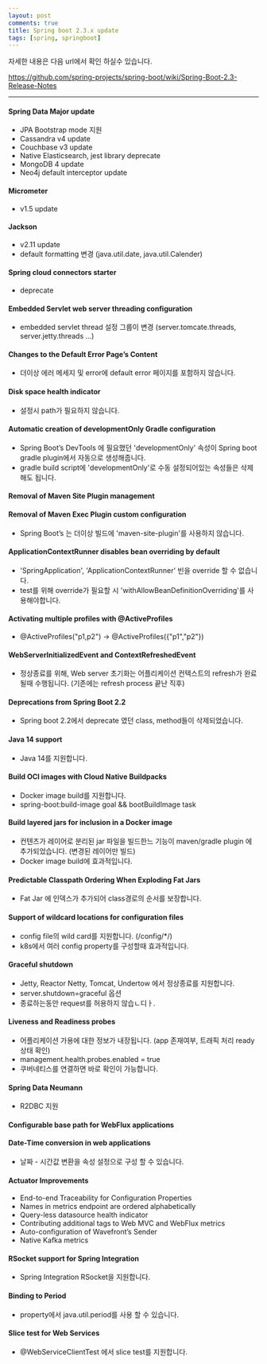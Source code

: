 ```yaml
---
layout: post
comments: true
title: Spring boot 2.3.x update
tags: [spring, springboot]
---
```


자세한 내용은 다음 url에서 확인 하실수 있습니다.

https://github.com/spring-projects/spring-boot/wiki/Spring-Boot-2.3-Release-Notes

---
#### Spring Data Major update
- JPA Bootstrap mode 지원
- Cassandra v4 update
- Couchbase v3 update
- Native Elasticsearch, jest library deprecate
- MongoDB 4 update
- Neo4j default interceptor update

#### Micrometer
- v1.5 update

#### Jackson
- v2.11 update
- default formatting 변경 (java.util.date, java.util.Calender)

#### Spring cloud connectors starter
- deprecate

#### Embedded Servlet web server threading configuration
- embedded servlet thread 설정 그룹이 변경 (server.tomcate.threads, server.jetty.threads ...)

#### Changes to the Default Error Page’s Content
- 더이상 에러 메세지 및 error에 default error 페이지를 포함하지 않습니다.

#### Disk space health indicator
- 설정시 path가 필요하지 않습니다.

#### Automatic creation of developmentOnly Gradle configuration
- Spring Boot’s DevTools 에 필요했던 'developmentOnly' 속성이 Spring boot gradle plugin에서 자동으로 생성해줍니다.
- gradle build script에 'developmentOnly'로 수동 설정되어있는 속성들은 삭제해도 됩니다.

#### Removal of Maven Site Plugin management
#### Removal of Maven Exec Plugin custom configuration
- Spring Boot’s 는 더이상 빌드에 'maven-site-plugin'를 사용하지 않습니다.

#### ApplicationContextRunner disables bean overriding by default
- 'SpringApplication', 'ApplicationContextRunner' 빈을 override 할 수 없습니다.
- test를 위해 override가 필요할 시 'withAllowBeanDefinitionOverriding'를 사용해야합니다.

#### Activating multiple profiles with @ActiveProfiles
- @ActiveProfiles("p1,p2") -> @ActiveProfiles({"p1","p2"})

#### WebServerInitializedEvent and ContextRefreshedEvent
- 정상종료를 위해, Web server 초기화는 어플리케이션 컨텍스트의 refresh가 완료될때 수행됩니다. (기존에는 refresh process 끝난 직후)

#### Deprecations from Spring Boot 2.2
- Spring boot 2.2에서 deprecate 였던 class, method들이 삭제되었습니다.

#### Java 14 support
- Java 14를 지원합니다.

#### Build OCI images with Cloud Native Buildpacks
- Docker image build를 지원합니다.
- spring-boot:build-image goal && bootBuildImage task

#### Build layered jars for inclusion in a Docker image
- 컨텐츠가 레이어로 분리된 jar 파일을 빌드한느 기능이 maven/gradle plugin 에 추가되었습니다. (변경된 레이어만 빌드)
- Docker image build에 효과적입니다.

#### Predictable Classpath Ordering When Exploding Fat Jars
- Fat Jar 에 인덱스가 추가되어 class경로의 순서를 보장합니다.

#### Support of wildcard locations for configuration files
- config file의 wild card를 지원합니다. (/config/*/)
- k8s에서 여러 config property를 구성할때 효과적입니다.

#### Graceful shutdown
- Jetty, Reactor Netty, Tomcat, Undertow 에서 정상종료를 지원합니다.
- server.shutdown=graceful 옵션
- 종료하는동안 request를 허용하지 않습ㄴ디ㅏ.

#### Liveness and Readiness probes
- 어플리케이션 가용에 대한 정보가 내장됩니다. (app 존재여부, 트래픽 처리 ready 상태 확인)
- management.health.probes.enabled = true
- 쿠버네티스를 연결하면 바로 확인이 가능합니다.

#### Spring Data Neumann
- R2DBC 지원

#### Configurable base path for WebFlux applications

#### Date-Time conversion in web applications
- 날짜 - 시간값 변환을 속성 설정으로 구성 할 수 있습니다.

#### Actuator Improvements
- End-to-end Traceability for Configuration Properties
- Names in metrics endpoint are ordered alphabetically
- Query-less datasource health indicator
- Contributing additional tags to Web MVC and WebFlux metrics
- Auto-configuration of Wavefront’s Sender
- Native Kafka metrics

#### RSocket support for Spring Integration
- Spring Integration RSocket을 지원합니다.

#### Binding to Period
- property에서 java.util.period를 사용 할 수 있습니다.

#### Slice test for Web Services
-  @WebServiceClientTest 에서 slice test를 지원합니다.

